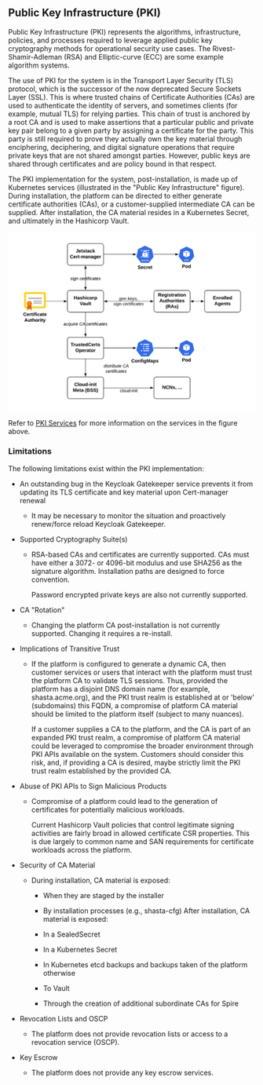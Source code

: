 ## Public Key Infrastructure \(PKI\)

Public Key Infrastructure \(PKI\) represents the algorithms, infrastructure, policies, and processes required to leverage applied public key cryptography methods for operational security use cases. The Rivest-Shamir-Adleman \(RSA\) and Elliptic-curve \(ECC\) are some example algorithm systems.

The use of PKI for the system is in the Transport Layer Security \(TLS\) protocol, which is the successor of the now deprecated Secure Sockets Layer \(SSL\). This is where trusted chains of Certificate Authorities \(CAs\) are used to authenticate the identity of servers, and sometimes clients \(for example, mutual TLS\) for relying parties. This chain of trust is anchored by a root CA and is used to make assertions that a particular public and private key pair belong to a given party by assigning a certificate for the party. This party is still required to prove they actually own the key material through enciphering, deciphering, and digital signature operations that require private keys that are not shared amongst parties. However, public keys are shared through certificates and are policy bound in that respect.

The PKI implementation for the system, post-installation, is made up of Kubernetes services \(illustrated in the "Public Key Infrastructure" figure\). During installation, the platform can be directed to either generate certificate authorities \(CAs\), or a customer-supplied intermediate CA can be supplied. After installation, the CA material resides in a Kubernetes Secret, and ultimately in the Hashicorp Vault.

![Public Key Infrastructure](../../img/operations/PKI_Infrastructure.png)

Refer to [PKI Services](PKI_Services.md) for more information on the services in the figure above.

### Limitations

The following limitations exist within the PKI implementation:

-   An outstanding bug in the Keycloak Gatekeeper service prevents it from updating its TLS certificate and key material upon Cert-manager renewal
    -   It may be necessary to monitor the situation and proactively renew/force reload Keycloak Gatekeeper.

-   Supported Cryptography Suite\(s\)
    -   RSA-based CAs and certificates are currently supported. CAs must have either a 3072- or 4096-bit modulus and use SHA256 as the signature algorithm. Installation paths are designed to force convention.

        Password encrypted private keys are also not currently supported.

-   CA "Rotation"
    -   Changing the platform CA post-installation is not currently supported. Changing it requires a re-install.

-   Implications of Transitive Trust
    -   If the platform is configured to generate a dynamic CA, then customer services or users that interact with the platform must trust the platform CA to validate TLS sessions. Thus, provided the platform has a disjoint DNS domain name \(for example, shasta.acme.org\), and the PKI trust realm is established at or 'below' \(subdomains\) this FQDN, a compromise of platform CA material should be limited to the platform itself \(subject to many nuances\).

        If a customer supplies a CA to the platform, and the CA is part of an expanded PKI trust realm, a compromise of platform CA material could be leveraged to compromise the broader environment through PKI APIs available on the system. Customers should consider this risk, and, if providing a CA is desired, maybe strictly limit the PKI trust realm established by the provided CA.

-   Abuse of PKI APIs to Sign Malicious Products
    -   Compromise of a platform could lead to the generation of certificates for potentially malicious workloads.

        Current Hashicorp Vault policies that control legitimate signing activities are fairly broad in allowed certificate CSR properties. This is due largely to common name and SAN requirements for certificate workloads across the platform.

-   Security of CA Material
    -   During installation, CA material is exposed:

        -   When they are staged by the installer
        -   By installation processes \(e.g., shasta-cfg\)
        After installation, CA material is exposed:

        -   In a SealedSecret
        -   In a Kubernetes Secret
        -   In Kubernetes etcd backups and backups taken of the platform otherwise
        -   To Vault
        -   Through the creation of additional subordinate CAs for Spire
-   Revocation Lists and OSCP
    -   The platform does not provide revocation lists or access to a revocation service \(OSCP\).

-   Key Escrow
    -   The platform does not provide any key escrow services.



